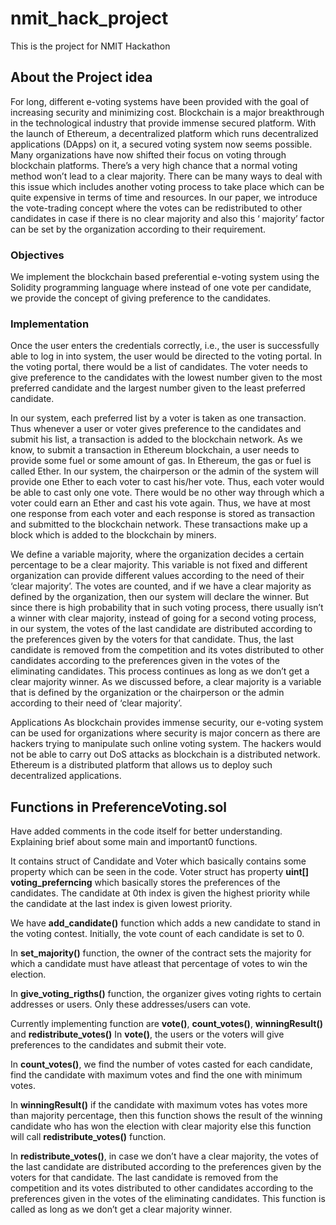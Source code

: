 # nmit_hack_project
This is the project for NMIT Hackathon

## About the Project idea

For long, different e-voting systems have been provided with the goal of increasing security and minimizing cost. Blockchain is a major breakthrough in the technological industry that provide immense secured platform. With the launch of Ethereum, a decentralized platform which runs decentralized applications (DApps) on it, a secured voting system now seems possible. Many organizations have now shifted their focus on voting through blockchain platforms. There’s a very high chance that a normal voting method won’t lead to a clear majority. There can be many ways to deal with this issue which includes another voting process to take place which can be quite expensive in terms of time and resources. In our paper, we introduce the vote-trading concept where the votes can be redistributed to other candidates in case if there is no clear majority and also this ‘ majority’ factor can be set by the organization according to their requirement.

### Objectives

We implement the blockchain based preferential e-voting system using the Solidity programming language where instead of one vote per candidate, we provide the concept of giving preference to the candidates.

### Implementation 

Once the user enters the credentials correctly, i.e., the user is successfully able to log in into system, the user would be directed to the voting portal. In the voting portal, there would be a list of candidates. The voter needs to give preference to the candidates with the lowest number given to the most preferred candidate and the largest number given to the least preferred candidate.

In our system, each preferred list by a voter is taken as one transaction. Thus whenever a user or voter gives preference to the candidates and submit his list, a transaction is added to the blockchain network. As we know, to submit a transaction in Ethereum blockchain, a user needs to provide some fuel or some amount of gas. In Ethereum, the gas or fuel is called Ether. In our system, the chairperson or the admin of the system will provide one Ether to each voter to cast his/her vote. Thus, each voter would be able to cast only one vote. There would be no other way through which a voter could earn an Ether and cast his vote again. Thus, we have at most one response from each voter and each response is stored as transaction and submitted to the blockchain network. These transactions make up a block which is added to the blockchain by miners.

We define a variable majority, where the organization decides a certain percentage to be a clear majority. This variable is not fixed and different organization can provide different values according to the need of their ‘clear majority’. The votes are counted, and if we have a clear majority as defined by the organization, then our system will declare the winner. But since there is high probability that in such voting process, there usually isn’t a winner with clear majority, instead of going for a second voting process, in our system, the votes of the last candidate are distributed according to the preferences given by the voters for that candidate. Thus, the last candidate is removed from the competition and its votes distributed to other candidates according to the preferences given in the votes of the eliminating candidates. This process continues as long as we don’t get a clear majority winner. As we discussed before, a clear majority is a variable that is defined by the organization or the chairperson or the admin according to their need of ‘clear majority’.

Applications As blockchain provides immense security, our e-voting system can be used for organizations where security is major concern as there are hackers trying to manipulate such online voting system. The hackers would not be able to carry out DoS attacks as blockchain is a distributed network. Ethereum is a distributed platform that allows us to deploy such decentralized applications.


## Functions in PreferenceVoting.sol

Have added comments in the code itself for better understanding.
Explaining brief about some main and important0 functions.

It contains struct of Candidate and Voter which basically contains some property which can be seen in the code.
Voter struct has property **uint[] voting_preferncing** which basically stores the preferences of the candidates. The candidate at 0th index is given the highest priority while the candidate at the last index is given lowest priority.

We have **add_candidate()** function which adds a new candidate to stand in the voting contest. Initially, the vote count of each candidate is set to 0.

In **set_majority()** function, the owner of the contract sets the majority for which a candidate must have atleast that percentage of votes to win the election.

In **give_voting_rigths()** function, the organizer gives voting rights to certain addresses or users. Only these addresses/users can vote.

Currently implementing function are **vote()**, **count_votes()**, **winningResult()** and **redistribute_votes()**
In **vote()**, the users or the voters will give preferences to the candidates and submit their vote.

In **count_votes()**, we find the number of votes casted for each candidate, find the candidate with maximum votes and find the one with minimum votes.

In **winningResult()** if the candidate with maximum votes has votes more than majority percentage, then this function shows the result of the winning candidate who has won the election with clear majority else this function will call **redistribute_votes()** function.

In **redistribute_votes()**, in case we don’t have a clear majority, the votes of the last candidate are distributed according to the preferences given by the voters for that candidate. The last candidate is removed from the competition and its votes distributed to other candidates according to the preferences given in the votes of the eliminating candidates. This function is called as long as we don’t get a clear majority winner.
